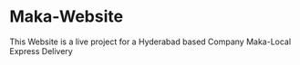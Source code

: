 # Maka-Website
This Website is a live project for a Hyderabad based Company Maka-Local Express Delivery
